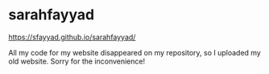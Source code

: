 # sarahfayyad

https://sfayyad.github.io/sarahfayyad/

All my code for my website disappeared on my repository, so I uploaded my old website.
Sorry for the inconvenience!
